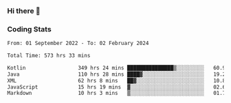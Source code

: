 ### Hi there 👋

<!--
**Girrafeec/girrafeec** is a ✨ _special_ ✨ repository because its `README.md` (this file) appears on your GitHub profile.

Here are some ideas to get you started:

- 🔭 I’m currently working on ...
- 🌱 I’m currently learning ...
- 👯 I’m looking to collaborate on ...
- 🤔 I’m looking for help with ...
- 💬 Ask me about ...
- 📫 How to reach me: ...
- 😄 Pronouns: ...
- ⚡ Fun fact: ...
-->

### Coding Stats
<!--START_SECTION:waka-->

```txt
From: 01 September 2022 - To: 02 February 2024

Total Time: 573 hrs 33 mins

Kotlin                 349 hrs 24 mins ███████████████▒░░░░░░░░░   60.92 %
Java                   110 hrs 28 mins ████▓░░░░░░░░░░░░░░░░░░░░   19.26 %
XML                    62 hrs 8 mins   ██▓░░░░░░░░░░░░░░░░░░░░░░   10.84 %
JavaScript             15 hrs 19 mins  ▓░░░░░░░░░░░░░░░░░░░░░░░░   02.67 %
Markdown               10 hrs 3 mins   ▒░░░░░░░░░░░░░░░░░░░░░░░░   01.75 %
```

<!--END_SECTION:waka-->
